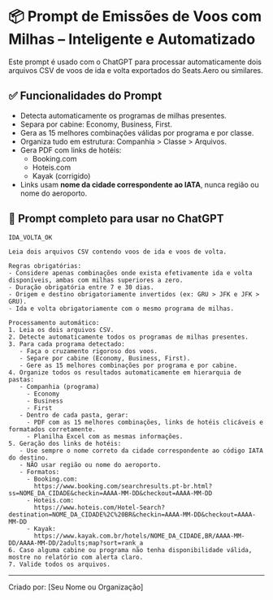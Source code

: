 # 📦 Prompt de Emissões de Voos com Milhas – Inteligente e Automatizado

Este prompt é usado com o ChatGPT para processar automaticamente dois arquivos CSV de voos de ida e volta exportados do Seats.Aero ou similares.

## ✅ Funcionalidades do Prompt

- Detecta automaticamente os programas de milhas presentes.
- Separa por cabine: Economy, Business, First.
- Gera as 15 melhores combinações válidas por programa e por classe.
- Organiza tudo em estrutura: Companhia > Classe > Arquivos.
- Gera PDF com links de hotéis:
  - Booking.com
  - Hoteis.com
  - Kayak (corrigido)
- Links usam **nome da cidade correspondente ao IATA**, nunca região ou nome do aeroporto.

## 🧠 Prompt completo para usar no ChatGPT

```
IDA_VOLTA_OK

Leia dois arquivos CSV contendo voos de ida e voos de volta.

Regras obrigatórias:
- Considere apenas combinações onde exista efetivamente ida e volta disponíveis, ambas com milhas superiores a zero.
- Duração obrigatória entre 7 e 30 dias.
- Origem e destino obrigatoriamente invertidos (ex: GRU > JFK e JFK > GRU).
- Ida e volta obrigatoriamente com o mesmo programa de milhas.

Processamento automático:
1. Leia os dois arquivos CSV.
2. Detecte automaticamente todos os programas de milhas presentes.
3. Para cada programa detectado:
   - Faça o cruzamento rigoroso dos voos.
   - Separe por cabine (Economy, Business, First).
   - Gere as 15 melhores combinações por programa e por cabine.
4. Organize todos os resultados automaticamente em hierarquia de pastas:
   - Companhia (programa)
     - Economy
     - Business
     - First
   - Dentro de cada pasta, gerar:
     - PDF com as 15 melhores combinações, links de hotéis clicáveis e formatados corretamente.
     - Planilha Excel com as mesmas informações.
5. Geração dos links de hotéis:
   - Use sempre o nome correto da cidade correspondente ao código IATA do destino.
   - NÃO usar região ou nome do aeroporto.
   - Formatos:
     - Booking.com:
       https://www.booking.com/searchresults.pt-br.html?ss=NOME_DA_CIDADE&checkin=AAAA-MM-DD&checkout=AAAA-MM-DD
     - Hoteis.com:
       https://www.hoteis.com/Hotel-Search?destination=NOME_DA_CIDADE%2C%20BR&checkin=AAAA-MM-DD&checkout=AAAA-MM-DD
     - Kayak:
       https://www.kayak.com.br/hotels/NOME_DA_CIDADE,BR/AAAA-MM-DD/AAAA-MM-DD/2adults;map?sort=rank_a
6. Caso alguma cabine ou programa não tenha disponibilidade válida, mostre no relatório com alerta claro.
7. Valide todos os arquivos.
```

---

Criado por: [Seu Nome ou Organização]
